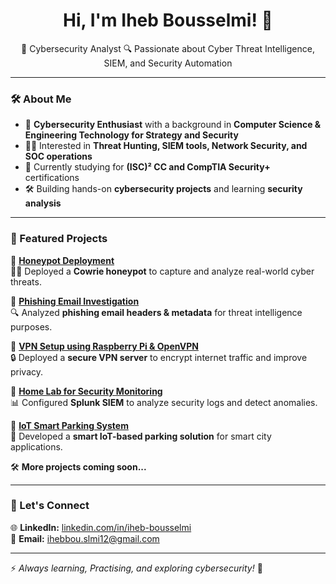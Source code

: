 <h1 align="center">Hi, I'm Iheb Bousselmi! 👋</h1>

<p align="center">
🚀 Cybersecurity Analyst
🔍 Passionate about Cyber Threat Intelligence, SIEM, and Security Automation  
</p>

---

### 🛠 About Me  

- 🔐 **Cybersecurity Enthusiast** with a background in **Computer Science & Engineering Technology for Strategy and Security**  
- 🏴‍☠️ Interested in **Threat Hunting, SIEM tools, Network Security, and SOC operations**  
- 🎯 Currently studying for **(ISC)² CC and CompTIA Security+** certifications  
- 🛠 Building hands-on **cybersecurity projects** and learning **security analysis**  

---

### 📌 Featured Projects  

📌 **[Honeypot Deployment](https://github.com/iheb457/honeypot-analysis)**  
🕵️‍♂️ Deployed a **Cowrie honeypot** to capture and analyze real-world cyber threats.  

📌 **[Phishing Email Investigation](https://github.com/iheb457/phishing-analysis)**  
🔍 Analyzed **phishing email headers & metadata** for threat intelligence purposes.  

📌 **[VPN Setup using Raspberry Pi & OpenVPN](https://github.com/iheb457/raspberry-vpn)**  
🔒 Deployed a **secure VPN server** to encrypt internet traffic and improve privacy.  

📌 **[Home Lab for Security Monitoring](https://github.com/iheb457/security-lab)**  
📊 Configured **Splunk SIEM** to analyze security logs and detect anomalies.  

📌 **[IoT Smart Parking System](https://github.com/iheb457/iot-parking)**  
🚗 Developed a **smart IoT-based parking solution** for smart city applications.  

🛠 **More projects coming soon...**  
 
---

### 🔗 Let's Connect  

🌐 **LinkedIn:** [linkedin.com/in/iheb-bousselmi](https://www.linkedin.com/in/iheb-bousselmi)  
📧 **Email:** [ihebbou.slmi12@gmail.com](mailto:ihebbou.slmi12@gmail.com)  

---

⚡ _Always learning, Practising, and exploring cybersecurity!_ 🚀  
